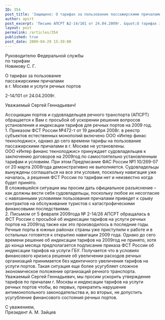 ```yaml
---
ID: 354
post_title: 'Защищено: О тарифах за пользование пассажирскими причалами  в г. Москве'
author: apsrt
post_excerpt: 'Письмо АПСРТ №2-14/101 от 24.04.2009г. &quot;О тарифах за пользование пассажирскими причалами в г. Москве и услуги речных портов&quot; на имя Руководителя Федеральной службы по тарифам  Новикова С. Г.'
layout: post
permalink: /articles/354
published: true
post_date: 2009-04-29 15:39:00
---
```

Руководителю Федеральной службы  
по тарифам  
Новикову С. Г.   
  
О тарифах за пользование  
пассажирскими причалами   
в г. Москве и услуги речных портов  
  
2-14/101 от 24.04.2009г.  
  
Уважаемый Сергей Геннадьевич!  
  
Ассоциации портов и судовладельцев речного транспорта (АПСРТ) обращается к Вам с просьбой об ускорении решения вопросов установления и индексации тарифов для речных портов на 2009 год.   
1\. Приказом ФСТ России №472-т от 19 декабря 2008г. в реестр субъектов естественных монополий включено ООО «Интер финас текнолоджис», однако до сего времени тарифы на пользование пассажирскими причалами в г. Москве не установлены.   
ООО «Интер финанс текнолоджис» принуждает судовладельцев к заключению договоров на 2009год по самостоятельно установленным тарифам и условиям. При этом Предписание ФАС России №1 10/269-07 от 20 марта 2008года демонстративно не выполняется. Судовладельцы вынуждены соглашаться на все эти условия, поскольку навигация уже началась, а решения ФСТ России по тарифам нет и неизвестно когда будет принято.  
В сложившейся ситуации мы просим дать официальное разъяснение – как должны вести себя судовладельцы, поскольку любое их несогласие с навязанными условиями пользования причалами приведет к срыву контрактов на обслуживание туристов с катастрофическими финансовыми последствиями.  
2\. Письмом от 5 февраля 2009года № 2-14/26 АПСРТ обращалась в ФСТ России с просьбой об индексации тарифов на услуги речных портов на 2009год также как это производилось в последние годы.   
Речные порты в южных районах страны уже приступили к работе и в остальных готовятся к открытию навигации 2009 года. Однако до сего времени решение об индексации тарифов на 2009год не принято, хотя до конца месяца предполагается подписание приказа ФСТ России об индексации тарифов на услуги ГБУ. Получается что в условиях финансового кризиса решение об увеличении расходов речных организаций принимается без идентичного увеличения тарифов на услуги портов. Такая ситуация еще более усугубляет сложное экономическое положение организаций речного транспорта.  
Уважаемый Сергей Геннадьевич, мы просим ускорить утверждение тарифов по причалам г. Москвы и индексации тарифов на услуги речных портов чтобы, во первых, прекратить нарушение антимонопольного законодательства и, во вторых, не допустить усугубление финансового состояния речных портов.  
  
  
С уважением,   
Президент А. М. Зайцев